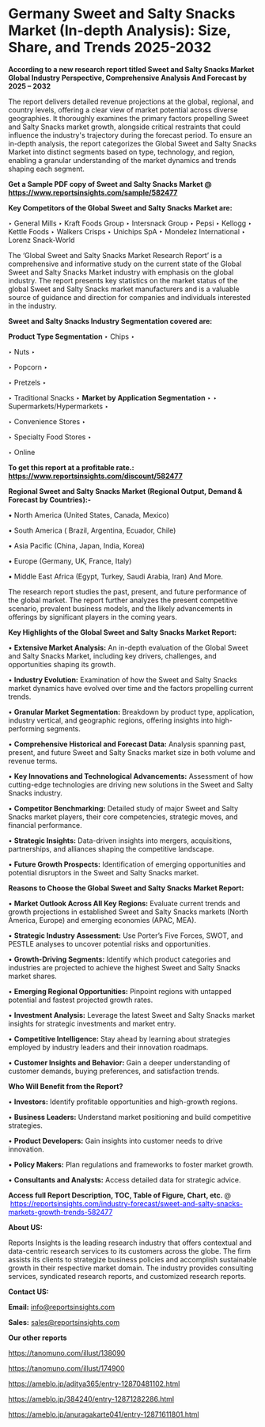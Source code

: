 # Germany Sweet and Salty Snacks Market (In-depth Analysis): Size, Share, and Trends 2025-2032

<strong>According to a new research report titled Sweet and Salty Snacks Market Global Industry Perspective, Comprehensive Analysis And Forecast by 2025 – 2032</strong>

The report delivers detailed revenue projections at the global, regional, and country levels, offering a clear view of market potential across diverse geographies. It thoroughly examines the primary factors propelling Sweet and Salty Snacks market growth, alongside critical restraints that could influence the industry's trajectory during the forecast period. To ensure an in-depth analysis, the report categorizes the Global Sweet and Salty Snacks Market into distinct segments based on type, technology, and region, enabling a granular understanding of the market dynamics and trends shaping each segment.

<strong>Get a Sample PDF copy of Sweet and Salty Snacks Market </strong><strong>@<a href=https://www.reportsinsights.com/sample/582477 style=color:#0000ff;> https://www.reportsinsights.com/sample/582477</a></strong></font>

<strong>Key Competitors of the Global Sweet and Salty Snacks Market are:</strong>

‣ General Mills
‣ Kraft Foods Group
‣ Intersnack Group
‣ Pepsi
‣ Kellogg
‣ Kettle Foods
‣ Walkers Crisps
‣ Unichips SpA
‣ Mondelez International
‣ Lorenz Snack-World

The ‘Global Sweet and Salty Snacks Market Research Report’ is a comprehensive and informative study on the current state of the Global Sweet and Salty Snacks Market industry with emphasis on the global industry. The report presents key statistics on the market status of the global Sweet and Salty Snacks market manufacturers and is a valuable source of guidance and direction for companies and individuals interested in the industry.

<strong>Sweet and Salty Snacks Industry Segmentation covered are:</strong>

<strong>Product Type Segmentation</strong>
‣
Chips
‣ 

‣ Nuts
‣ 

‣ Popcorn
‣ 

‣ Pretzels
‣ 

‣ Traditional Snacks
‣ 
<strong>Market by Application Segmentation</strong>
‣
‣  Supermarkets/Hypermarkets
‣ 

‣ Convenience Stores
‣ 

‣ Specialty Food Stores
‣ 

‣ Online

<strong>To get this report at a profitable rate.: <a href=https://www.reportsinsights.com/discount/582477 style=color:#0000ff;>https://www.reportsinsights.com/discount/582477</a></strong></font>

<strong>Regional Sweet and Salty Snacks Market (Regional Output, Demand &amp; Forecast by Countries):-</strong>

• North America (United States, Canada, Mexico)

• South America ( Brazil, Argentina, Ecuador, Chile)

• Asia Pacific (China, Japan, India, Korea)

• Europe (Germany, UK, France, Italy)

• Middle East Africa (Egypt, Turkey, Saudi Arabia, Iran) And More.

The research report studies the past, present, and future performance of the global market. The report further analyzes the present competitive scenario, prevalent business models, and the likely advancements in offerings by significant players in the coming years.

<strong>Key Highlights of the Global Sweet and Salty Snacks Market Report:</strong>

• <strong>Extensive Market Analysis:</strong> An in-depth evaluation of the Global Sweet and Salty Snacks Market, including key drivers, challenges, and opportunities shaping its growth.

• <strong>Industry Evolution:</strong> Examination of how the Sweet and Salty Snacks market dynamics have evolved over time and the factors propelling current trends.

• <strong>Granular Market Segmentation:</strong> Breakdown by product type, application, industry vertical, and geographic regions, offering insights into high-performing segments.

• <strong>Comprehensive Historical and Forecast Data:</strong> Analysis spanning past, present, and future Sweet and Salty Snacks market size in both volume and revenue terms.

• <strong>Key Innovations and Technological Advancements:</strong> Assessment of how cutting-edge technologies are driving new solutions in the Sweet and Salty Snacks industry.

• <strong>Competitor Benchmarking:</strong> Detailed study of major Sweet and Salty Snacks market players, their core competencies, strategic moves, and financial performance.

• <strong>Strategic Insights:</strong> Data-driven insights into mergers, acquisitions, partnerships, and alliances shaping the competitive landscape.

• <strong>Future Growth Prospects:</strong> Identification of emerging opportunities and potential disruptors in the Sweet and Salty Snacks market.

<strong>Reasons to Choose the Global Sweet and Salty Snacks Market Report:</strong>

• <strong>Market Outlook Across All Key Regions:</strong> Evaluate current trends and growth projections in established Sweet and Salty Snacks markets (North America, Europe) and emerging economies (APAC, MEA).

• <strong>Strategic Industry Assessment:</strong> Use Porter’s Five Forces, SWOT, and PESTLE analyses to uncover potential risks and opportunities.

• <strong>Growth-Driving Segments:</strong> Identify which product categories and industries are projected to achieve the highest Sweet and Salty Snacks market shares.

• <strong>Emerging Regional Opportunities:</strong> Pinpoint regions with untapped potential and fastest projected growth rates.

• <strong>Investment Analysis:</strong> Leverage the latest Sweet and Salty Snacks market insights for strategic investments and market entry.

• <strong>Competitive Intelligence:</strong> Stay ahead by learning about strategies employed by industry leaders and their innovation roadmaps.

• <strong>Customer Insights and Behavior:</strong> Gain a deeper understanding of customer demands, buying preferences, and satisfaction trends.

<strong>Who Will Benefit from the Report?</strong>

• <strong>Investors:</strong> Identify profitable opportunities and high-growth regions.

• <strong>Business Leaders:</strong> Understand market positioning and build competitive strategies.

• <strong>Product Developers:</strong> Gain insights into customer needs to drive innovation.

• <strong>Policy Makers:</strong> Plan regulations and frameworks to foster market growth.

• <strong>Consultants and Analysts:</strong> Access detailed data for strategic advice.
</ul>
<strong>Access full Report Description, TOC, Table of Figure, Chart, etc. </strong>@  <a href=https://reportsinsights.com/industry-forecast/sweet-and-salty-snacks-markets-growth-trends-582477 style=color:#0000ff;>https://reportsinsights.com/industry-forecast/sweet-and-salty-snacks-markets-growth-trends-582477</a></font>

<strong><strong>About US</strong>:</strong>

Reports Insights is the leading research industry that offers contextual and data-centric research services to its customers across the globe. The firm assists its clients to strategize business policies and accomplish sustainable growth in their respective market domain. The industry provides consulting services, syndicated research reports, and customized research reports.

<strong>Contact US:</strong>

<p class=""""><b>Email:</b> <a href=mailto:info@reportsinsights.com>info@reportsinsights.com</a></p>
<p class=""""><b>Sales:</b> <a href=mailto:sales@reportsinsights.com>sales@reportsinsights.com</a></p>

<strong>Our other reports</strong>

<a href=https://tanomuno.com/illust/138090>https://tanomuno.com/illust/138090</a>

<a href=https://tanomuno.com/illust/174900>https://tanomuno.com/illust/174900</a>

<a href=https://ameblo.jp/aditya365/entry-12870481102.html>https://ameblo.jp/aditya365/entry-12870481102.html</a>

<a href=https://ameblo.jp/384240/entry-12871282286.html>https://ameblo.jp/384240/entry-12871282286.html</a>

<a href=https://ameblo.jp/anuragakarte041/entry-12871611801.html>https://ameblo.jp/anuragakarte041/entry-12871611801.html</a>
